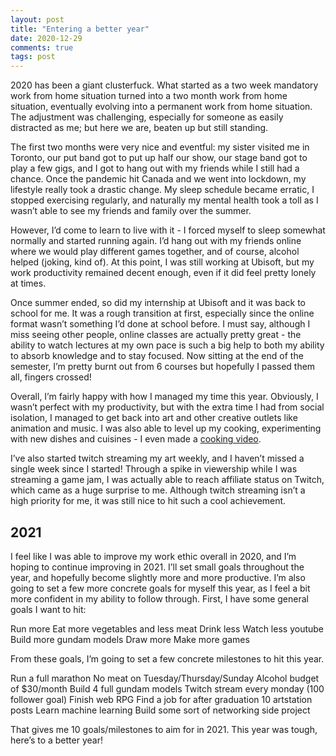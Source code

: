 ```yaml
---
layout: post
title: "Entering a better year"
date: 2020-12-29
comments: true
tags: post
---
```


2020 has been a giant clusterfuck. What started as a two week mandatory work from home situation turned into a two month work from home situation, eventually evolving into a permanent work from home situation. The adjustment was challenging, especially for someone as easily distracted as me; but here we are, beaten up but still standing.

The first two months were very nice and eventful: my sister visited me in Toronto, our put band got to put up half our show, our stage band got to play a few gigs, and I got to hang out with my friends while I still had a chance. Once the pandemic hit Canada and we went into lockdown, my lifestyle really took a drastic change. My sleep schedule became erratic, I stopped exercising regularly, and naturally my mental health took a toll as I wasn’t able to see my friends and family over the summer.

However, I’d come to learn to live with it - I forced myself to sleep somewhat normally and started running again. I’d hang out with my friends online where we would play different games together, and of course, alcohol helped (joking, kind of). At this point, I was still working at Ubisoft, but my work productivity remained decent enough, even if it did feel pretty lonely at times.

Once summer ended, so did my internship at Ubisoft and it was back to school for me. It was a rough transition at first, especially since the online format wasn’t something I’d done at school before. I must say, although I miss seeing other people, online classes are actually pretty great - the ability to watch lectures at my own pace is such a big help to both my ability to absorb knowledge and to stay focused. Now sitting at the end of the semester, I’m pretty burnt out from 6 courses but hopefully I passed them all, fingers crossed!

Overall, I’m fairly happy with how I managed my time this year. Obviously, I wasn’t perfect with my productivity, but with the extra time I had from social isolation, I managed to get back into art and other creative outlets like animation and music. I was also able to level up my cooking, experimenting with new dishes and cuisines - I even made a [cooking video](https://www.youtube.com/watch?v=sYEg3kESwl4).

I’ve also started twitch streaming my art weekly, and I haven’t missed a single week since I started! Through a spike in viewership while I was streaming a game jam, I was actually able to reach affiliate status on Twitch, which came as a huge surprise to me. Although twitch streaming isn’t a high priority for me, it was still nice to hit such a cool achievement.

## 2021

I feel like I was able to improve my work ethic overall in 2020, and I’m hoping to continue improving in 2021. I’ll set small goals throughout the year, and hopefully become slightly more and more productive. I’m also going to set a few more concrete goals for myself this year, as I feel a bit more confident in my ability to follow through. First, I have some general goals I want to hit:

Run more
Eat more vegetables and less meat
Drink less
Watch less youtube
Build more gundam models
Draw more
Make more games

From these goals, I’m going to set a few concrete milestones to hit this year. 

Run a full marathon
No meat on Tuesday/Thursday/Sunday
Alcohol budget of $30/month
Build 4 full gundam models
Twitch stream every monday (100 follower goal)
Finish web RPG
Find a job for after graduation
10 artstation posts
Learn machine learning
Build some sort of networking side project

That gives me 10 goals/milestones to aim for in 2021. This year was tough, here’s to a better year!



